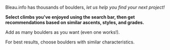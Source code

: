 Bleau.info has thousands of boulders, *let us help you find your next project!*

**Select climbs you've enjoyed using the search bar, then get recommendations based on similar ascents, styles, and grades.**

Add as many boulders as you want (even one works!). 

For best results, choose boulders with similar characteristics.
